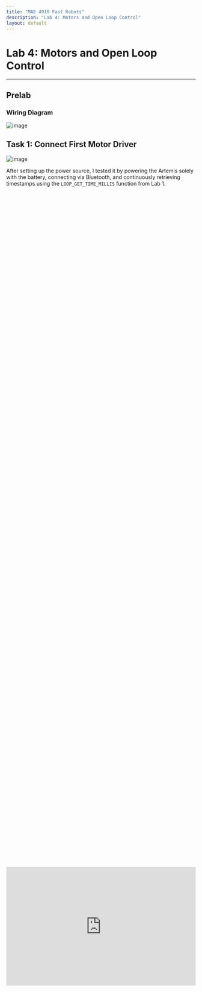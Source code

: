 ```yaml
---
title: "MAE 4910 Fast Robots"
description: "Lab 4: Motors and Open Loop Control"
layout: default
---
```


# Lab 4: Motors and Open Loop Control


* * *

## Prelab


### Wiring Diagram
![image](../images/lab4/Wiring_Diagram2.svg)

## Task 1: Connect First Motor Driver


![image](../images/lab4/Connected_Driver.jpg)

After setting up the power source, I tested it by powering the Artemis solely with the battery, connecting via Bluetooth, and continuously retrieving timestamps using the `LOOP_GET_TIME_MILLIS` function from Lab 1.

<div style="display: flex; justify-content: center; align-items: center; height: 100%;">
  <iframe width="560" height="315" src="https://www.youtube.com/embed/rcFw6Q3UXPY" title="Fast Robots Lab 3: Connecting to Bluetooth Wirelessly" frameborder="0" allow="accelerometer; autoplay; clipboard-write; encrypted-media; gyroscope; picture-in-picture; web-share" referrerpolicy="strict-origin-when-cross-origin" allowfullscreen></iframe>
</div>
<br>



## Task 2: Generate PWM
<div style="text-align: center;">
  <img src="../images/lab3/install.PNG" alt="Description" width="200">
</div>



## Task 3: QWIIC Connections
To connect multiple sensors, I used the QWIIC connector on the Artemis. Since simultaneous connections were needed, I incorporated a QWIIC MultiPort and linked it to the Artemis with a short QWIIC cable.

![image](../images/lab3/QWIIC_to_Artemis.jpg)

Afterward, I removed the JST connector from one end of the long QWIIC cable and soldered the corresponding wires to the ToF sensor following the [documentation](https://www.sparkfun.com/qwiic).
<div style="text-align: center;">
  <img src="../images/lab3/QWIIC_Doc.PNG" alt="Description" width="400">
</div>


This is the result.

![image](../images/lab3/QWIIC_to_ToF.jpg)
<div style="text-align: center;">
  <img src="../images/lab3/QWIIC.jpg" alt="Description" width="400">
</div>


## Task 4: Scanning for the I2C Address
To scan the I2C address of the ToF sensor, I used the `Example05_Wire_I2C` sketch located in File->Examples->Apollo3. Below are the results from running this code in the serial monitor.

![image](../images/lab3/i2c_address.PNG)

The datasheet indicates that the default address of the ToF sensor is 0x52. However, the I2C scan returned an address of 0x29. This discrepancy occurs because the least significant bit (LSB) of the address packet is reserved for indicating the read/write operation in the I2C protocol and is not part of the actual device address. The I2C scan omits this LSB, effectively performing a right shift of the address: `0b01010010 (0x52) → 0b00101001 (0x29)`.

## Task 5: ToF Sensor Mode
The ToF sensor offers three distinct modes. Short mode provides the fastest response, with a maximum range of 1.3 meters and high immunity to ambient light, but its limited range might cause it to miss distant obstacles. Medium mode extends the range to 3 meters but has a slower response and higher sensitivity to ambient light. Long mode reaches up to 4 meters, with the slowest response time and greatest susceptibility to ambient light.

Considering these factors, I believe Short mode is the most suitable option for the final robot, as its rapid response enables the Artemis to quickly receive sensor data, while its reliability under various lighting conditions ensures consistent performance.

## Task 6: Testing Short Mode
To test the ToF)sensor in my chosen mode, Short Mode, I started by reviewing the `Example1_ReadDistance` sketch found in File->Examples->SparkFun_VL53L1X_4m_Laser_Distance_Sensor.

<div style="display: flex; justify-content: center; align-items: center; height: 100%;">
  <iframe width="560" height="315" src="https://www.youtube.com/embed/7iIOYe15L4s" title="Fast Robots Lab 3: Testing ToF" frameborder="0" allow="accelerometer; autoplay; clipboard-write; encrypted-media; gyroscope; picture-in-picture; web-share" referrerpolicy="strict-origin-when-cross-origin" allowfullscreen></iframe>
</div>
<br>

I then modified this example to create a new command that sends the ToF distance data along with the time difference to my computer, allowing the data to be plotted in Jupyter Notebook for further analysis.
```c
case SEND_ONE_TOF:  {

    memset(start_time_data, 0, sizeof(start_time_data));
    memset(end_time_data, 0, sizeof(end_time_data));
    memset(time_diff_data, 0, sizeof(time_diff_data));
    memset(distance_data, 0, sizeof(distance_data));
    int i = 0;

    unsigned long start_time = millis(); 

    distanceSensor.setDistanceModeShort();
    while ((millis() - start_time < 5000) && (i < array_size) && (i < 20)) {

        distanceSensor.startRanging(); //Write configuration bytes to initiate measurement
        while (!distanceSensor.checkForDataReady())
        {
          delay(1);
        }
        start_time_data[i] = (int) micros();
        distance_data[i] = distanceSensor.getDistance(); //Get the result of the measurement from the sensor
        end_time_data[i] = (int) micros();
        distanceSensor.clearInterrupt();
        distanceSensor.stopRanging();
        time_diff_data[i] = end_time_data[i]-start_time_data[i];
        i++;

    }

    //Send back the array
    for (int j = 0; j < array_size; j++) {

      if (start_time_data[j] != 0) {

        tx_estring_value.clear();
        tx_estring_value.append("Time_diff:");
        tx_estring_value.append(time_diff_data[j]);
        tx_estring_value.append(", Distance:");
        tx_estring_value.append(distance_data[j]);
        tx_characteristic_string.writeValue(tx_estring_value.c_str());

      } else break;

    }

    break;
}
```
Subsequently, I used a testing methodology where I measured the actual distance using a measuring tape and tested the ToF sensor in 10 mm increments. At each increment, I collected 20 data points and later analyzed the data for ToF sensor range, accuracy, repeatability, and ranging time.

![image](../images/lab3/setup.jpg)

### ToF Range and Accuracy
![image](../images/lab3/range.png)

The mean values collected by the ToF sensor closely match the ideal values. The error analysis indicates that the accuracy is within expected ranges, neither accurate at close distances nor accurate at longer ranges.

### Repeatability

Since reliability implies that the sensor's readings are consistent, I analyzed the mean value at each distance and examined the corresponding standard deviation. 

<div style="text-align: center;">
  <img src="../images/lab3/reliability.png" alt="Description" width="400">
</div>


Based on the graph, the sensor behaves as expected, showing low deviation at distances below ~1.3 meters and a higher standard deviation beyond that range.

### Ranging Time
I determined the ranging time by recording the time before and after each sensor reading and calculating the difference. I then computed the mean of these values. The average ranging time I found was approximately 342 µs.

## Task 6: 2 ToF Sensors
To use two ToF sensors, I followed a similar approach to using a single sensor by connecting one with a long QWIIC cable. However, unlike the single-sensor setup, I needed to connect the shutdown pin on the ToF sensors to  the Artemis. This allowed me to temporarily disable one sensor while I assigned a unique I2C address to the other, ensuring that both sensors could operate simultaneously without address conflicts.
![image](../images/lab3/2.jpg)

![image](../images/lab3/new_address.PNG)


## Discussion


* * *

# Acknowledgements
*   I referenced Nila Narayan and Stephan Wagner’s pages.

